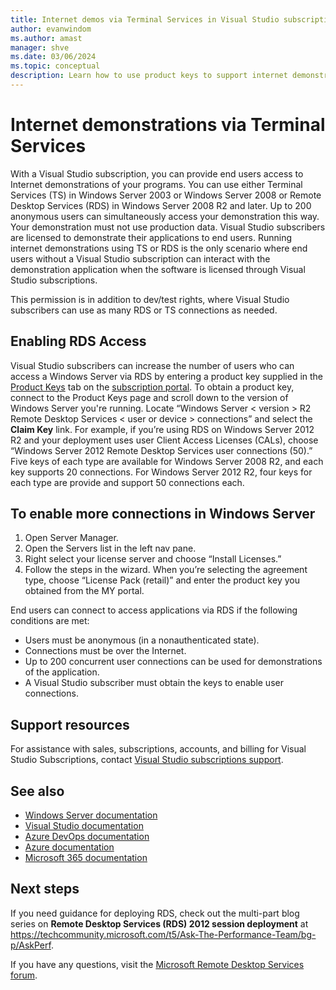 ```yaml
---
title: Internet demos via Terminal Services in Visual Studio subscriptions| Microsoft Docs
author: evanwindom
ms.author: amast
manager: shve
ms.date: 03/06/2024
ms.topic: conceptual
description: Learn how to use product keys to support internet demonstrations via Terminal Services and enable RDS access.
---
```


# Internet demonstrations via Terminal Services

With a Visual Studio subscription, you can provide end users access to Internet demonstrations of your programs. You can use either Terminal Services (TS) in Windows Server 2003 or Windows Server 2008 or Remote Desktop Services (RDS) in Windows Server 2008 R2 and later. Up to 200 anonymous users can simultaneously access your demonstration this way. Your demonstration must not use production data. Visual Studio subscribers are licensed to demonstrate their applications to end users. Running internet demonstrations using TS or RDS is the only scenario where end users without a Visual Studio subscription can interact with the demonstration application when the software is licensed through Visual Studio subscriptions.

This permission is in addition to dev/test rights, where Visual Studio subscribers can use as many RDS or TS connections as needed.

## Enabling RDS Access

Visual Studio subscribers can increase the number of users who can access a Windows Server via RDS by entering a product key supplied in the [Product Keys](https://my.visualstudio.com/productkeys?wt.mc_id=o~msft~docs) tab on the [subscription portal](https://my.visualstudio.com?wt.mc_id=o~msft~docs). To obtain a product key, connect to the Product Keys page and scroll down to the version of Windows Server you're running. Locate “Windows Server < version > R2 Remote Desktop Services < user or device > connections” and select the **Claim Key** link. For example, if you’re using RDS on Windows Server 2012 R2 and your deployment uses user Client Access Licenses (CALs), choose “Windows Server 2012 Remote Desktop Services user connections (50).”
Five keys of each type are available for Windows Server 2008 R2, and each key supports 20 connections. For Windows Server 2012 R2, four keys for each type are provide and support 50 connections each.

## To enable more connections in Windows Server

1. Open Server Manager.
2. Open the Servers list in the left nav pane.
3. Right select your license server and choose “Install Licenses.”
4. Follow the steps in the wizard. When you’re selecting the agreement type, choose “License Pack (retail)” and enter the product key you obtained from the MY portal.

End users can connect to access applications via RDS if the following conditions are met:
+ Users must be anonymous (in a nonauthenticated state).
+ Connections must be over the Internet.
+ Up to 200 concurrent user connections can be used for demonstrations of the application.
+ A Visual Studio subscriber must obtain the keys to enable user connections.

## Support resources

For assistance with sales, subscriptions, accounts, and billing for Visual Studio Subscriptions, contact [Visual Studio subscriptions support](https://aka.ms/vssubscriberhelp).

## See also

+ [Windows Server documentation](/windows-server/)
+ [Visual Studio documentation](/visualstudio/)
+ [Azure DevOps documentation](/azure/devops/)
+ [Azure documentation](/azure/)
+ [Microsoft 365 documentation](/microsoft-365/)

## Next steps

If you need guidance for deploying RDS, check out the multi-part blog series on **Remote Desktop Services (RDS) 2012 session deployment** at https://techcommunity.microsoft.com/t5/Ask-The-Performance-Team/bg-p/AskPerf. 

If you have any questions, visit the [Microsoft Remote Desktop Services forum](https://social.technet.microsoft.com/Forums/windowsserver/home?forum=winserverTS).